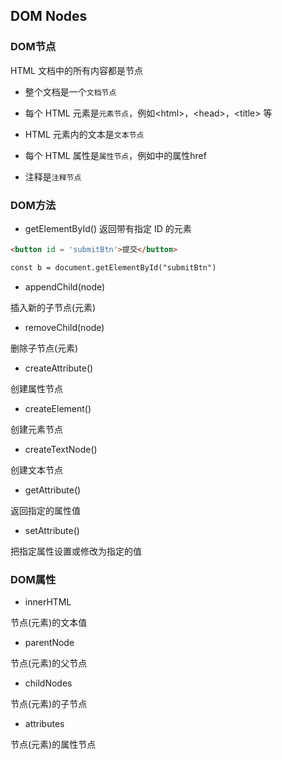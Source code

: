 <!--
 * @Description: 
 * @Version: 1.0
 * @Author: DaLao
 * @Email: dalao_li@163.com
 * @Date: 2022-02-08 20:42:19
 * @LastEditors: dalao
 * @LastEditTime: 2022-04-05 00:47:26
-->

## DOM Nodes


### DOM节点

HTML 文档中的所有内容都是节点

- 整个文档是一个`文档节点`

- 每个 HTML 元素是`元素节点`，例如\<html>，\<head>，\<title> 等

- HTML 元素内的文本是`文本节点`

- 每个 HTML 属性是`属性节点`，例如<a>中的属性href
  
- 注释是`注释节点`


### DOM方法

- getElementById() 返回带有指定 ID 的元素

```html
<button id = 'submitBtn'>提交</button>

const b = document.getElementById("submitBtn")
```

- appendChild(node) 

插入新的子节点(元素)


- removeChild(node)

删除子节点(元素)


- createAttribute()

创建属性节点


- createElement()

创建元素节点


- createTextNode()

创建文本节点


- getAttribute()

返回指定的属性值


- setAttribute()

把指定属性设置或修改为指定的值


### DOM属性

- innerHTML

节点(元素)的文本值

- parentNode

节点(元素)的父节点

- childNodes

节点(元素)的子节点

- attributes

节点(元素)的属性节点
